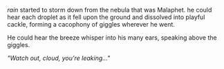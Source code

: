 *rain* started to storm down from the nebula that was Malaphet. he could hear each droplet as it fell upon the ground and dissolved into playful cackle, forming a cacophony of giggles wherever he went.

He could hear the breeze whisper into his many ears, speaking above the giggles.

*"Watch out, cloud, you're leaking..."*